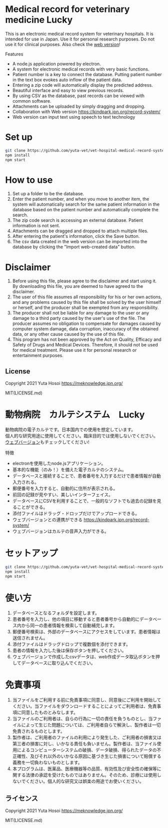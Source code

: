 # Medical record for veterinary medicine Lucky

This is an electronic medical record system for veterinary hospitals. It is intended for use in Japan.
Use it for personal research purposes. Do not use it for clinical purposes.
Also check the [web version](https://kindpark.jpn.org/record-system/)! 

Features
- A node.js application powered by electron.
- A system for electronic medical records with very basic functions. 
- Patient number is a key to connect the database. Putting patient number in the text box evokes auto inflow of the patient data. 
- Entering a zip code will automatically display the predicted address.
- Beautiful interface and easy to view previous records.
- By using CSV as the database, past records can be viewed with common software.
- Attachments can be uploaded by simply dragging and dropping.
- Collaboration with Web version https://kindpark.jpn.org/record-system/
- Web version can input text using speech to text technology 

# Set up

```bash
git clone https://github.com/yuta-vet/vet-hospital-medical-record-system
npm install
npm start
```

# How to use
1. Set up a folder to be the database.
2. Enter the patient number, and when you move to another item, the system will automatically search for the same patient information in the database based on the patient number and automatically complete the search. 
3. The zip code search is accessing an external database. Patient information is not sent. 
4. Attachments can be dragged and dropped to attach multiple files.
5. After entering the patient's information, click the Save button.
6. The csv data created in the web version can be imported into the database by clicking the "Import web-created data" button.

# Disclaimer
1. Before using this file, please agree to the disclaimer and start using it. By downloading this file, you are deemed to have agreed to the disclaimer. 
2. The user of this file assumes all responsibility for his or her own actions, and any problems caused by this file shall be solved by the user himself or herself, and the producer shall be exempted from any responsibility. 
3. The producer shall not be liable for any damage to the user or any damage to a third party caused by the user's use of the file. The producer assumes no obligation to compensate for damages caused by computer system damage, data corruption, inaccuracy of the obtained data, or any other cause caused by the use of this file.
4. This program has not been approved by the Act on Quality, Efficacy and Safety of Drugs and Medical Devices. Therefore, it should not be used for medical treatment. Please use it for personal research or entertainment purposes.

## License

Copyright 2021 Yuta Hosoi https://meknowledge.jpn.org/

MIT(LICENSE.md)

# 動物病院　カルテシステム　Lucky

動物病院の電子カルテです。日本国内での使用を想定しています。  
個人的な研究用途に使用してください。臨床目的では使用しないでください。
[ウェブバージョン](https://kindpark.jpn.org/record-system/)もチェックしてください!

特徴
- electronを使用したnode.jsアプリケーション。
- 基本的な機能（のみ！）を備えた電子カルテのシステム。
- データベースと接続することで、患者番号を入力するだけで患者情報が自動入力される。
- 郵便番号を入力すると、自動的に住所が表示される。
- 前回の記録が見やすい、美しいインターフェイス。
- データベースにCSVを利用することで、一般的なソフトでも過去の記録を見ることができる。
- 添付ファイルはドラッグ・ドロップだけでアップロードできる。
- ウェブバージョンとの連携ができる https://kindpark.jpn.org/record-system/
- ウェブバージョンはカルテの音声入力ができる。 

# セットアップ

```bash
git clone https://github.com/yuta-vet/vet-hospital-medical-record-system
npm install
npm start
```

# 使い方
1. データベースとなるフォルダを設定します。  
2. 患者番号を入力し、他の項目に移動すると患者番号から自動的にデータベース内から同一の患者情報を検索して自動補完します。  
3. 郵便番号検索は、外部のデータベースにアクセスをしています。患者情報は送信されません。  
4. 添付ファイルはドラッグドロップで複数個を添付できます。  
5. 患者の情報を入力した後は保存ボタンを押してください。
6. ウェブバージョンで作成したcsvデータは、web作成データ取込ボタンを押してデータベースに取り込んでください。

# 免責事項
1. 当ファイルをご利用する前に免責事項に同意し、同意後にご利用を開始してください。当ファイルをダウンロードすることによってご利用者は、免責事項に同意したものとみなします。  
2. 当ファイルのご利用者は、自らの行為に一切の責任を負うものとし、当ファイルによって生じた問題については、ご利用者自らで解決し、製作者は一切免責されるものとします。  
3. 製作者は、ご利用者のファイルの利用により発生した、ご利用者の損害又は第三者の損害に対し、いかなる責任も負いません。製作者は、当ファイル使用によるコンピューターシステムの破損、データ破損、得られたデータの不正確性、及びそれ以外のいかなる原因に基づき生じた損害について賠償する義務を一切負わないものとします。  
4. 本プログラムは、医薬品、医療機器等の品質、有効性及び安全性の確保等に関する法律の承認を受けたものではありません。そのため、診療には使用しないでください。個人的な研究又は娯楽の用途でお使いください。  

## ライセンス

Copyright 2021 Yuta Hosoi https://meknowledge.jpn.org/

MIT(LICENSE.md)



